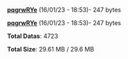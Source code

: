 [**pqgrwRYe**](/data/pqgrwRYe.txt) (16/01/23 - 18:53)- 247 bytes

[**pqgrwRYe**](/data/pqgrwRYe.txt) (16/01/23 - 18:53)- 247 bytes

**Total Datas**: 4723

**Total Size**: 29.61 MB / 29.6 MB
